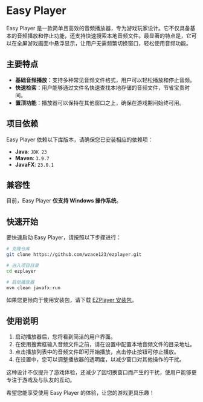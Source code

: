 # Easy Player

Easy Player 是一款简单且高效的音频播放器，专为游戏玩家设计。它不仅具备基本的音频播放和停止功能，还支持快速搜索本地音频文件。最显著的特点是，它可以在全屏游戏画面中悬浮显示，让用户无需频繁切换窗口，轻松使用音频功能。

## 主要特点
- **基础音频播放**：支持多种常见音频文件格式，用户可以轻松播放和停止音频。
- **快速检索**：用户能够通过文件名快速查找本地存储的音频文件，节省宝贵时间。
- **置顶功能**：播放器可以保持在其他窗口之上，确保在游戏期间始终可用。

## 项目依赖
Easy Player 依赖以下库版本，请确保您已安装相应的依赖项：
- **Java**: `JDK 23`
- **Maven**: `3.9.7`
- **JavaFX**: `23.0.1`

## 兼容性
目前，Easy Player **仅支持 Windows 操作系统**。

## 快速开始
要快速启动 Easy Player，请按照以下步骤进行：

```bash
# 克隆仓库
git clone https://github.com/wzace123/ezplayer.git

# 进入项目目录
cd ezplayer

# 启动播放器
mvn clean javafx:run
```

如果您更倾向于使用安装包，请下载 [EZPlayer 安装包](https://github.com/wzace123/ezplayer/releases/tag/ezplayer-v1.0.0)。

## 使用说明
1. 启动播放器后，您将看到简洁的用户界面。
2. 在使用搜索框输入音频文件之前，请在设置中配置本地音频文件的目录地址。
3. 点击播放列表中的音频文件即可开始播放，点击停止按钮可停止播放。
4. 在设置中，您可以调整播放器的透明度，以减少窗口对其他操作的干扰。

这种设计不仅提升了游戏体验，还减少了因切换窗口而产生的干扰，使用户能够更专注于游戏及与队友的互动。

希望您能享受使用 Easy Player 的体验，让您的游戏更具乐趣！